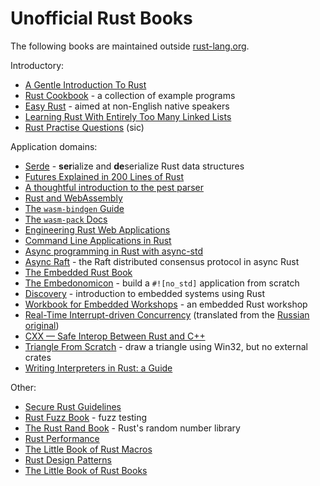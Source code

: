 # Unofficial Rust Books

The following books are maintained outside [rust-lang.org](https://www.rust-lang.org/).

Introductory:
* [A Gentle Introduction To Rust](https://stevedonovan.github.io/rust-gentle-intro/readme.html)
* [Rust Cookbook](https://rust-lang-nursery.github.io/rust-cookbook/) - a collection of example programs
* [Easy Rust](https://dhghomon.github.io/easy_rust/) - aimed at non-English native speakers
* [Learning Rust With Entirely Too Many Linked Lists](https://rust-unofficial.github.io/too-many-lists/)
* [Rust Practise Questions](https://sn99.github.io/rust-practise-questions/) (sic)

Application domains:
* [Serde](https://serde.rs/) - **ser**ialize and **de**serialize Rust data structures
* [Futures Explained in 200 Lines of Rust](https://cfsamson.github.io/books-futures-explained/)
* [A thoughtful introduction to the pest parser](https://pest.rs/book/)
* [Rust and WebAssembly](https://rustwasm.github.io/docs/book/)
* [The `wasm-bindgen` Guide](https://rustwasm.github.io/docs/wasm-bindgen/)
* [The `wasm-pack` Docs](https://rustwasm.github.io/docs/wasm-pack/)
* [Engineering Rust Web Applications](https://erwabook.com/)
* [Command Line Applications in Rust](https://rust-cli.github.io/book/index.html)
* [Async programming in Rust with async-std](https://book.async.rs/introduction.html)
* [Async Raft](https://async-raft.github.io/async-raft/) - the Raft distributed consensus protocol in async Rust
* [The Embedded Rust Book](https://rust-embedded.github.io/book/)
* [The Embedonomicon](https://docs.rust-embedded.org/embedonomicon/) - build a `#![no_std]` application from scratch
* [Discovery](https://docs.rust-embedded.org/discovery/) - introduction to embedded systems using Rust
* [Workbook for Embedded Workshops](https://embedded-trainings.ferrous-systems.com/preparations.html) - an embedded Rust workshop
* [Real-Time Interrupt-driven Concurrency](https://rtic.rs/0.5/book/en/preface.html) (translated from the [Russian original](https://rtic.rs/0.5/book/ru/index.html))
* [CXX — Safe Interop Between Rust and C++](https://cxx.rs)
* [Triangle From Scratch](https://rust-tutorials.github.io/triangle-from-scratch/) - draw a triangle using Win32, but no external crates
* [Writing Interpreters in Rust: a Guide](https://rust-hosted-langs.github.io/book/introduction.html)

Other:
* [Secure Rust Guidelines](https://anssi-fr.github.io/rust-guide/)
* [Rust Fuzz Book](https://rust-fuzz.github.io/book/) - fuzz testing
* [The Rust Rand Book](https://rust-random.github.io/book/) - Rust's random number library
* [Rust Performance](https://nnethercote.github.io/perf-book/)
* [The Little Book of Rust Macros](https://veykril.github.io/tlborm/)
* [Rust Design Patterns](https://rust-unofficial.github.io/patterns/)
* [The Little Book of Rust Books](https://lborb.github.io/book/)
